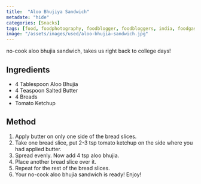 ```yaml
---
title:  "Aloo Bhujiya Sandwich"
metadate: "hide"
categories: [Snacks]
tags: [food, foodphotography, foodblogger, foodbloggers, india, foodgasm, indianfood, love, foodcoma, foodporn,indiancooking, indianrecipe, foodlovers, indianfood, indianfoodbloggers, foodiesofinstagram, foodlove, indian, indiancouple, eatlocal, eathealthy, eatwell, desifood, trending, tasty, taste, yummyinmytummy, foodie, instafood, instafoodie, foodstagram, instagood, passionatepaprika, foodblog, easy, indian, recipe, mothersrecipe, cooking, easycooking, easyrecipe, simple, simplefood ]
image: "/assets/images/used/aloo-bhujia-sandwich.jpg"
---
```


no-cook aloo bhujia sandwich, takes us right back to college days!

## Ingredients

- 4 Tablespoon Aloo Bhujia
- 4 Teaspoon Salted Butter
- 4 Breads
- Tomato Ketchup

## Method

1. Apply butter on only one side of the bread slices. 
2. Take one bread slice, put 2-3 tsp tomato ketchup on the side where you had applied butter. 
3. Spread evenly. Now add 4 tsp aloo bhujia. 
4. Place another bread slice over it. 
5. Repeat for the rest of the bread slices.
6. Your no-cook aloo bhujia sandwich is ready! Enjoy!



